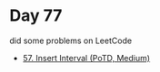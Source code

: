 # Day 77

did some problems on LeetCode

- [57. Insert Interval (PoTD, Medium)](https://leetcode.com/problems/insert-interval/description/?envType=daily-question&envId=2024-03-17)

